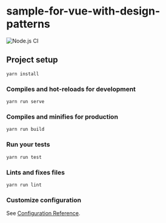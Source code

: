 # sample-for-vue-with-design-patterns
![Node.js CI](https://github.com/tooppoo/sample-for-vue-with-design-patterns/workflows/Node.js%20CI/badge.svg)

## Project setup
```
yarn install
```

### Compiles and hot-reloads for development
```
yarn run serve
```

### Compiles and minifies for production
```
yarn run build
```

### Run your tests
```
yarn run test
```

### Lints and fixes files
```
yarn run lint
```

### Customize configuration
See [Configuration Reference](https://cli.vuejs.org/config/).
